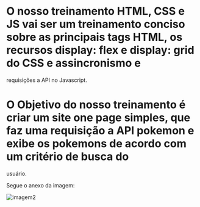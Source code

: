 # O nosso treinamento HTML, CSS e JS vai ser um treinamento conciso sobre as principais tags HTML, os recursos display: flex e display: grid do CSS e assincronismo e
requisições a API no Javascript.

# O Objetivo do nosso treinamento é criar um site one page simples, que faz uma requisição a API pokemon e exibe os pokemons de acordo com um critério de busca do
usuário.

Segue o anexo da imagem:

![imagem2](https://user-images.githubusercontent.com/39773960/218000248-e210d3ce-1350-448e-b765-0b00c9689fef.png)
